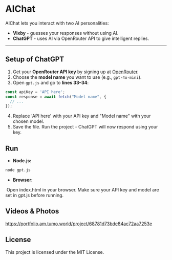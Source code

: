 # AIChat

AIChat lets you interact with two AI personalities:  
- **Vixby** - guesses your responses without using AI.  
- **ChatGPT** - uses AI via OpenRouter API to give intelligent replies.

---

## Setup of ChatGPT

1. Get your **OpenRouter API key** by signing up at [OpenRouter](https://openrouter.ai).  
2. Choose the **model name** you want to use (e.g., `gpt-4o-mini`).  
3. Open `gpt.js` and go to **lines 33–34**:

```javascript
const apiKey = 'API here';
const response = await fetch("Model name", {
  // ...
});
```
4. Replace 'API here' with your API key and "Model name" with your chosen model.
5. Save the file. Run the project - ChatGPT will now respond using your key.

## Run

- **Node.js:**  
```bash
node gpt.js
```
- **Browser:**
  
&nbsp;Open index.html in your browser. Make sure your API key and model are set in gpt.js before running.

## Videos & Photos
https://portfolio.am.tumo.world/project/68781d73bde84ac72aa7253e

## License
This project is licensed under the MIT License.

